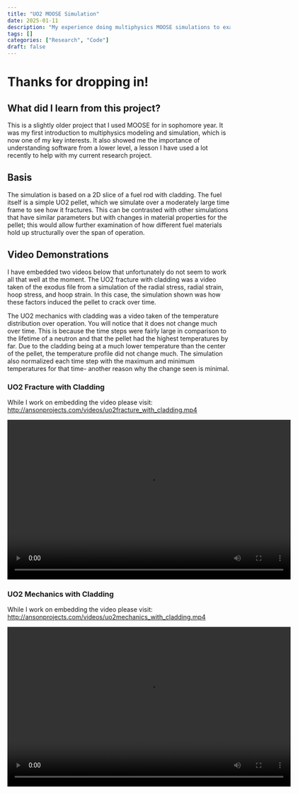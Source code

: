 ```yaml
---
title: "UO2 MOOSE Simulation"
date: 2025-01-11
description: "My experience doing multiphysics MOOSE simulations to examine stress, fracturing, and temperature during operation."
tags: []
categories: ["Research", "Code"]
draft: false
---
```


# Thanks for dropping in!

## What did I learn from this project?

This is a slightly older project that I used MOOSE for in sophomore year. It was my first introduction to multiphysics modeling and simulation, which is now one of my key interests. It also showed me the importance of understanding software from a lower level, a lesson I have used a lot recently to help with my current research project.

## Basis

The simulation is based on a 2D slice of a fuel rod with cladding. The fuel itself is a simple UO2 pellet, which we simulate over a moderately large time frame to see how it fractures. This can be contrasted with other simulations that have similar parameters but with changes in material properties for the pellet; this would allow further examination of how different fuel materials hold up structurally over the span of operation.

## Video Demonstrations

I have embedded two videos below that unfortunately do not seem to work all that well at the moment. The UO2 fracture with cladding was a video taken of the exodus file from a simulation of the radial stress, radial strain, hoop stress, and hoop strain. In this case, the simulation shown was how these factors induced the pellet to crack over time.

The UO2 mechanics with cladding was a video taken of the temperature distribution over operation. You will notice that it does not change much over time. This is because the time steps were fairly large in comparison to the lifetime of a neutron and that the pellet had the highest temperatures by far. Due to the cladding being at a much lower temperature than the center of the pellet, the temperature profile did not change much. The simulation also normalized each time step with the maximum and minimum temperatures for that time- another reason why the change seen is minimal.

### UO2 Fracture with Cladding

While I work on embedding the video please visit: http://ansonprojects.com/videos/uo2fracture_with_cladding.mp4

<video controls width="640" height="360">
  <source src="/videos/uo2fracture_with_cladding.mp4" type="video/mp4">
  Your browser does not support the video tag.
</video>

### UO2 Mechanics with Cladding

While I work on embedding the video please visit: http://ansonprojects.com/videos/uo2mechanics_with_cladding.mp4

<video controls width="640" height="360">
  <source src="/videos/uo2mechanics_with_cladding.mp4" type="video/mp4">
  Your browser does not support the video tag.
</video>